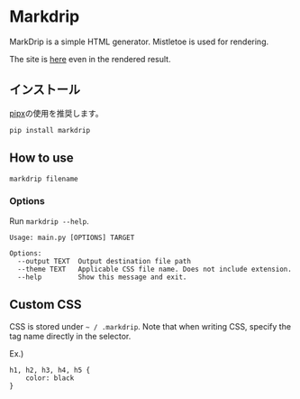 # Markdrip

MarkDrip is a simple HTML generator.
Mistletoe is used for rendering.

The site is [here](https://comamoca.github.io/markdrip.github.io/) even in the rendered result.


## インストール

[pipx](https://github.com/pypa/pipx)の使用を推奨します。

`pip install markdrip`

## How to use

`markdrip filename`

### Options

Run `markdrip --help`.

```
Usage: main.py [OPTIONS] TARGET

Options:
  --output TEXT  Output destination file path
  --theme TEXT   Applicable CSS file name. Does not include extension.
  --help         Show this message and exit.

```

## Custom CSS

CSS is stored under `~ / .markdrip`.
Note that when writing CSS, specify the tag name directly in the selector.

Ex.)

```
h1, h2, h3, h4, h5 {
	color: black
}
```
